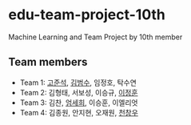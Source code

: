 # edu-team-project-10th
Machine Learning and Team Project by 10th member

## Team members
- Team 1: [고준석](https://github.com/junseokko), [김범수](https://github.com/beomso0), 임정호, 탁수연
- Team 2: 김형태, 서보성, 이승규, [이정훈](https://github.com/notiona)
- Team 3: 김찬, [엄세희](https://github.com/saeheeeom), 이승훈, 이엘리엇
- Team 4: 김종원, 안지현, 오재원, [천창우](https://github.com/Jack-Chun)

